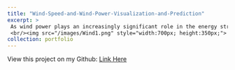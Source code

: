 ```yaml
---
title: "Wind-Speed-and-Wind-Power-Visualization-and-Prediction"
excerpt: >
 As wind power plays an increasingly significant role in the energy structure, wind power prediction has become a prominent research topic. Accurate wind power forecasting can effectively guide peak shaving and energy storage management, promoting the utilization and development of wind energy. This study focuses on a given wind farm dataset, first conducting an exploratory analysis of the data and then employing both deep learning and statistical methods for ultra-short-term wind power forecasting. The primary focus is on evaluating the effectiveness of different neural network architectures in deep learning-based wind power prediction, providing deeper insights into the crucial role of big data and artificial intelligence in the energy and power sector.
 <br/><img src="/images/Wind1.png" style="width:700px; height:350px;"> 
collection: portfolio
--- 
```

View this project on my Github: [Link Here](https://github.com/Ellie-Yang-Siying/Wind-Speed-and-Wind-Power-Visualization-and-Prediction)

